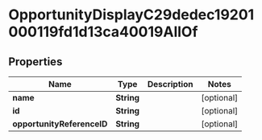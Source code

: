 

# OpportunityDisplayC29dedec19201000119fd1d13ca40019AllOf


## Properties

Name | Type | Description | Notes
------------ | ------------- | ------------- | -------------
**name** | **String** |  |  [optional]
**id** | **String** |  |  [optional]
**opportunityReferenceID** | **String** |  |  [optional]



